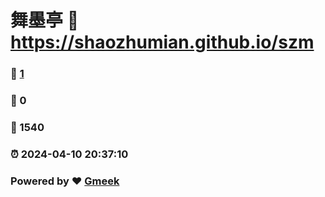 # 舞墨亭 :link: https://shaozhumian.github.io/szm 
### :page_facing_up: [1](https://shaozhumian.github.io/szm/tag.html) 
### :speech_balloon: 0 
### :hibiscus: 1540 
### :alarm_clock: 2024-04-10 20:37:10 
### Powered by :heart: [Gmeek](https://github.com/Meekdai/Gmeek)
